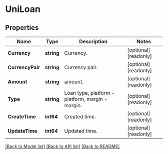 # UniLoan

## Properties

Name | Type | Description | Notes
------------ | ------------- | ------------- | -------------
**Currency** | **string** | Currency. | [optional] [readonly] 
**CurrencyPair** | **string** | Currency pair. | [optional] [readonly] 
**Amount** | **string** | amount. | [optional] [readonly] 
**Type** | **string** | Loan type, platform - platform, margin - margin. | [optional] [readonly] 
**CreateTime** | **int64** | Created time. | [optional] [readonly] 
**UpdateTime** | **int64** | Updated time. | [optional] [readonly] 

[[Back to Model list]](../README.md#documentation-for-models) [[Back to API list]](../README.md#documentation-for-api-endpoints) [[Back to README]](../README.md)


